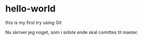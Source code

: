 # hello-world
this is my first try using Git

Nu skriver jeg noget, som i sidste ende skal comittes til master.
